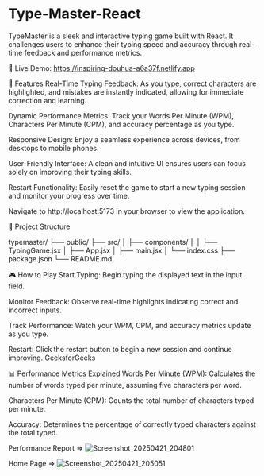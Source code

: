 # Type-Master-React
TypeMaster is a sleek and interactive typing game built with React. It challenges users to enhance their typing speed and accuracy through real-time feedback and performance metrics.​


🔗 Live Demo: https://inspiring-douhua-a6a37f.netlify.app



🧩 Features
Real-Time Typing Feedback: As you type, correct characters are highlighted, and mistakes are instantly indicated, allowing for immediate correction and learning.

Dynamic Performance Metrics: Track your Words Per Minute (WPM), Characters Per Minute (CPM), and accuracy percentage as you type.

Responsive Design: Enjoy a seamless experience across devices, from desktops to mobile phones.

User-Friendly Interface: A clean and intuitive UI ensures users can focus solely on improving their typing skills.

Restart Functionality: Easily reset the game to start a new typing session and monitor your progress over time.​


Navigate to http://localhost:5173 in your browser to view the application.

📁 Project Structure

typemaster/
├── public/
├── src/
│   ├── components/
│   │   └── TypingGame.jsx
│   ├── App.jsx
│   ├── main.jsx
│   └── index.css
├── package.json
└── README.md


🎮 How to Play
Start Typing: Begin typing the displayed text in the input field.

Monitor Feedback: Observe real-time highlights indicating correct and incorrect inputs.

Track Performance: Watch your WPM, CPM, and accuracy metrics update as you type.

Restart: Click the restart button to begin a new session and continue improving.​
GeeksforGeeks


📊 Performance Metrics Explained
Words Per Minute (WPM): Calculates the number of words typed per minute, assuming five characters per word.

Characters Per Minute (CPM): Counts the total number of characters typed per minute.

Accuracy: Determines the percentage of correctly typed characters against the total typed.​



Performance Report =>
![Screenshot_20250421_204801](https://github.com/user-attachments/assets/7ba1a055-27df-41d3-8ede-5900a66c5c17)



Home Page =>
![Screenshot_20250421_205051](https://github.com/user-attachments/assets/08fa3f0a-5eb7-4e2c-bb00-12456ac8f47b)

